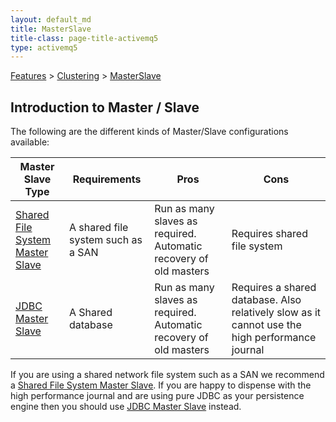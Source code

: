 ```yaml
---
layout: default_md
title: MasterSlave
title-class: page-title-activemq5
type: activemq5
---
```


 [Features](features) > [Clustering](clustering) > [MasterSlave](masterslave)

Introduction to Master / Slave
------------------------------

The following are the different kinds of Master/Slave configurations available:

Master Slave Type|Requirements|Pros|Cons
---|---|---|---
[Shared File System Master Slave](shared-file-system-master-slave)|A shared file system such as a SAN|Run as many slaves as required. Automatic recovery of old masters|Requires shared file system
[JDBC Master Slave](jdbc-master-slave)|A Shared database|Run as many slaves as required. Automatic recovery of old masters|Requires a shared database. Also relatively slow as it cannot use the high performance journal

If you are using a shared network file system such as a SAN we recommend a [Shared File System Master Slave](shared-file-system-master-slave). If you are happy to dispense with the high performance journal and are using pure JDBC as your persistence engine then you should use [JDBC Master Slave](jdbc-master-slave) instead.

